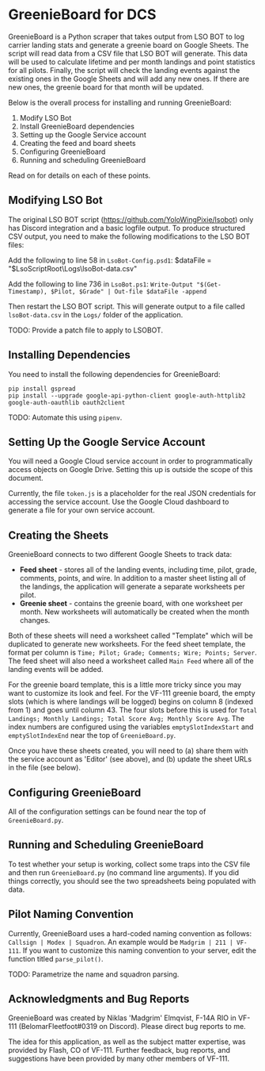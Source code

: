 # GreenieBoard for DCS

GreenieBoard is a Python scraper that takes output from LSO BOT to log carrier landing stats and generate a greenie board on Google Sheets. The script will read data from a CSV file that LSO BOT will generate. This data will be used to calculate lifetime and per month landings and point statistics for all pilots. Finally, the script will check the landing events against the existing ones in the Google Sheets and will add any new ones. If there are new ones, the greenie board for that month will be updated. 

Below is the overall process for installing and running GreenieBoard:
1. Modify LSO Bot
2. Install GreenieBoard dependencies
3. Setting up the Google Service account
4. Creating the feed and board sheets
5. Configuring GreenieBoard
6. Running and scheduling GreenieBoard

Read on for details on each of these points.

## Modifying LSO Bot

The original LSO BOT script (https://github.com/YoloWingPixie/lsobot) only has Discord integration and a basic logfile output. To produce structured CSV output, you need to make the following modifications to the LSO BOT files:

Add the following to line 58 in `LsoBot-Config.psd1`:
    $dataFile = "$LsoScriptRoot\Logs\lsoBot-data.csv"

Add the following to line 736 in `LsoBot.ps1`:
    `Write-Output "$(Get-Timestamp), $Pilot, $Grade" | Out-file $dataFile -append`

Then restart the LSO BOT script. This will generate output to a file called `lsoBot-data.csv` in the `Logs/` folder of the application. 

TODO: Provide a patch file to apply to LSOBOT.

## Installing Dependencies

You need to install the following dependencies for GreenieBoard:

    pip install gspread
    pip install --upgrade google-api-python-client google-auth-httplib2 google-auth-oauthlib oauth2client 

TODO: Automate this using `pipenv`.

## Setting Up the Google Service Account

You will need a Google Cloud service account in order to programmatically access objects on Google Drive. Setting this up is outside the scope of this document. 

Currently, the file `token.js` is a placeholder for the real JSON credentials for accessing the service account. Use the Google Cloud dashboard to generate a file for your own service account.

## Creating the Sheets

GreenieBoard connects to two different Google Sheets to track data:
* **Feed sheet** - stores all of the landing events, including time, pilot, grade, comments, points, and wire. In addition to a master sheet listing all of the landings, the application will generate a separate worksheets per pilot. 
* **Greenie sheet** - contains the greenie board, with one worksheet per month. New worksheets will automatically be created when the month changes.

Both of these sheets will need a worksheet called "Template" which will be duplicated to generate new worksheets. For the feed sheet template, the format per column is `Time; Pilot; Grade; Comments; Wire; Points; Server`. The feed sheet will also need a worksheet called `Main Feed` where all of the landing events will be added.

For the greenie board template, this is a little more tricky since you may want to customize its look and feel. For the VF-111 greenie board, the empty slots (which is where landings will be logged) begins on column 8 (indexed from 1) and goes until column 43. The four slots before this is used for `Total Landings; Monthly Landings; Total Score Avg; Monthly Score Avg`. The index numbers are configured using the variables `emptySlotIndexStart` and `emptySlotIndexEnd` near the top of `GreenieBoard.py`.

Once you have these sheets created, you will need to (a) share them with the service account as 'Editor' (see above), and (b) update the sheet URLs in the file (see below).

## Configuring GreenieBoard

All of the configuration settings can be found near the top of `GreenieBoard.py`. 

## Running and Scheduling GreenieBoard

To test whether your setup is working, collect some traps into the CSV file and then run `GreenieBoard.py` (no command line arguments). If you did things correctly, you should see the two spreadsheets being populated with data.

## Pilot Naming Convention

Currently, GreenieBoard uses a hard-coded naming convention as follows: `Callsign | Modex | Squadron`. An example would be `Madgrim | 211 | VF-111`. If you want to customize this naming convention to your server, edit the function titled `parse_pilot()`.

TODO: Parametrize the name and squadron parsing.

## Acknowledgments and Bug Reports

GreenieBoard was created by Niklas 'Madgrim' Elmqvist, F-14A RIO in VF-111 (BelomarFleetfoot#0319 on Discord). Please direct bug reports to me.

The idea for this application, as well as the subject matter expertise, was provided by Flash, CO of VF-111. Further feedback, bug reports, and suggestions have been provided by many other members of VF-111. 
